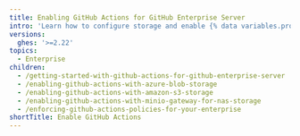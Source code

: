 ```yaml
---
title: Enabling GitHub Actions for GitHub Enterprise Server
intro: 'Learn how to configure storage and enable {% data variables.product.prodname_actions %} on {% data variables.product.prodname_ghe_server %}.'
versions:
  ghes: '>=2.22'
topics:
  - Enterprise
children:
  - /getting-started-with-github-actions-for-github-enterprise-server
  - /enabling-github-actions-with-azure-blob-storage
  - /enabling-github-actions-with-amazon-s3-storage
  - /enabling-github-actions-with-minio-gateway-for-nas-storage
  - /enforcing-github-actions-policies-for-your-enterprise
shortTitle: Enable GitHub Actions
---
```


